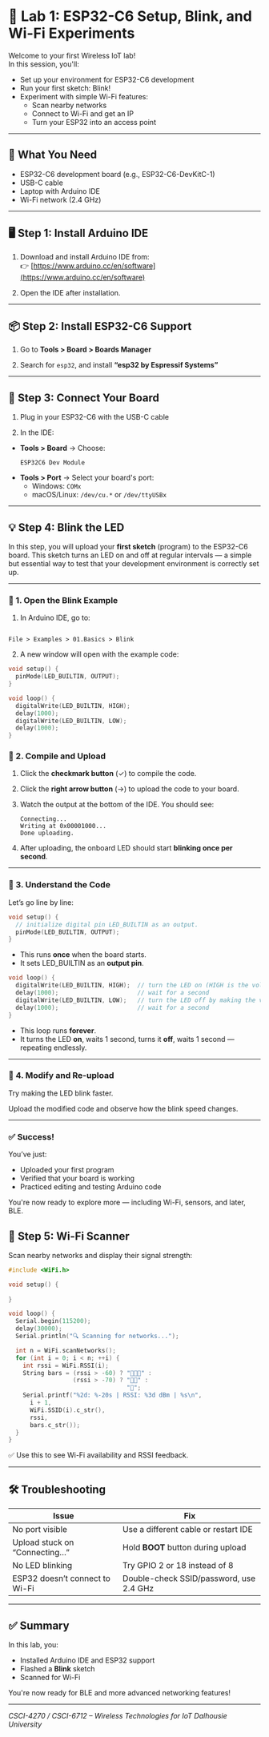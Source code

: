 # 🧪 Lab 1: ESP32-C6 Setup, Blink, and Wi-Fi Experiments

Welcome to your first Wireless IoT lab!  
In this session, you'll:
- Set up your environment for ESP32-C6 development
- Run your first sketch: Blink!
- Experiment with simple Wi-Fi features:
  - Scan nearby networks
  - Connect to Wi-Fi and get an IP
  - Turn your ESP32 into an access point

---

## 🧰 What You Need

- ESP32-C6 development board (e.g., ESP32-C6-DevKitC-1)
- USB-C cable
- Laptop with Arduino IDE
- Wi-Fi network (2.4 GHz)

---

## 🖥️ Step 1: Install Arduino IDE

1. Download and install Arduino IDE from:  
   👉 [https://www.arduino.cc/en/software](https://www.arduino.cc/en/software)

2. Open the IDE after installation.

---

## 📦 Step 2: Install ESP32-C6 Support

1. Go to **Tools > Board > Boards Manager**

2. Search for `esp32`, and install **“esp32 by Espressif Systems”**

---

## 🔌 Step 3: Connect Your Board

1. Plug in your ESP32-C6 with the USB-C cable

2. In the IDE:
- **Tools > Board** → Choose:
  ```
  ESP32C6 Dev Module
  ```
- **Tools > Port** → Select your board's port:
  - Windows: `COMx`
  - macOS/Linux: `/dev/cu.*` or `/dev/ttyUSBx`

---

## 💡 Step 4: Blink the LED

In this step, you will upload your **first sketch** (program) to the ESP32-C6 board. This sketch turns an LED on and off at regular intervals — a simple but essential way to test that your development environment is correctly set up.

---

### 🔹 1. Open the Blink Example

1. In Arduino IDE, go to:
```

File > Examples > 01.Basics > Blink

````

2. A new window will open with the example code:
```cpp
void setup() {
  pinMode(LED_BUILTIN, OUTPUT);
}

void loop() {
  digitalWrite(LED_BUILTIN, HIGH);
  delay(1000);
  digitalWrite(LED_BUILTIN, LOW);
  delay(1000);
}
````

### 🔹 2. Compile and Upload

1. Click the **checkmark button** (✓) to compile the code.

2. Click the **right arrow button** (→) to upload the code to your board.

3. Watch the output at the bottom of the IDE. You should see:

   ```
   Connecting...
   Writing at 0x00001000...
   Done uploading.
   ```

4. After uploading, the onboard LED should start **blinking once per second**.

---

### 🔹 3. Understand the Code

Let’s go line by line:

```cpp
void setup() {
  // initialize digital pin LED_BUILTIN as an output.
  pinMode(LED_BUILTIN, OUTPUT);
}
```

* This runs **once** when the board starts.
* It sets LED_BUILTIN as an **output pin**.

```cpp
void loop() {
  digitalWrite(LED_BUILTIN, HIGH);  // turn the LED on (HIGH is the voltage level)
  delay(1000);                      // wait for a second
  digitalWrite(LED_BUILTIN, LOW);   // turn the LED off by making the voltage LOW
  delay(1000);                      // wait for a second
}
```

* This loop runs **forever**.
* It turns the LED **on**, waits 1 second, turns it **off**, waits 1 second — repeating endlessly.

---

### 🔹 4. Modify and Re-upload

Try making the LED blink faster.

Upload the modified code and observe how the blink speed changes.

---

### ✅ Success!

You’ve just:

* Uploaded your first program
* Verified that your board is working
* Practiced editing and testing Arduino code

You're now ready to explore more — including Wi-Fi, sensors, and later, BLE.

## 📡 Step 5: Wi-Fi Scanner

Scan nearby networks and display their signal strength:

```cpp
#include <WiFi.h>

void setup() {
  
}

void loop() {
  Serial.begin(115200);
  delay(30000);
  Serial.println("🔍 Scanning for networks...");

  int n = WiFi.scanNetworks();
  for (int i = 0; i < n; ++i) {
    int rssi = WiFi.RSSI(i);
    String bars = (rssi > -60) ? "📶📶📶" :
                  (rssi > -70) ? "📶📶" :
                                 "📶";
    Serial.printf("%2d: %-20s | RSSI: %3d dBm | %s\n",
      i + 1,
      WiFi.SSID(i).c_str(),
      rssi,
      bars.c_str());
  }
}
```

✅ Use this to see Wi-Fi availability and RSSI feedback.

---

## 🛠️ Troubleshooting

| Issue                          | Fix                                     |
| ------------------------------ | --------------------------------------- |
| No port visible                | Use a different cable or restart IDE    |
| Upload stuck on “Connecting…”  | Hold **BOOT** button during upload      |
| No LED blinking                | Try GPIO 2 or 18 instead of 8           |
| ESP32 doesn’t connect to Wi-Fi | Double-check SSID/password, use 2.4 GHz |

---

## ✅ Summary

In this lab, you:

* Installed Arduino IDE and ESP32 support
* Flashed a **Blink** sketch
* Scanned for Wi-Fi

You're now ready for BLE and more advanced networking features!

---

*CSCI-4270 / CSCI-6712 – Wireless Technologies for IoT*
*Dalhousie University*

```
